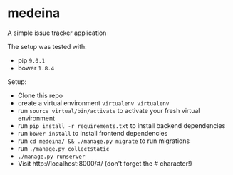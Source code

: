 # medeina

A simple issue tracker application

The setup was tested with:

* pip `9.0.1`
* bower `1.8.4`

Setup:

* Clone this repo
* create a virtual environment `virtualenv virtualenv`
* run `source virtual/bin/activate` to activate your fresh virtual environment
* run `pip install -r requirements.txt` to install backend dependencies
* run `bower install` to install frontend dependencies
* run `cd medeina/ && ./manage.py migrate` to run migrations
* run `./manage.py collectstatic`
* `./manage.py runserver`
* Visit http://localhost:8000/#/ (don't forget the # character!)
